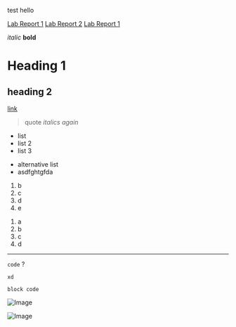 test hello 

[Lab Report 1](lab-report-1-week-2.html)
[Lab Report 2](https://kevinchang1125.github.io/cse15l-lab-reports/lab-report-1-week-2.html)
[Lab Report 1](https://kevinchang1125.github.io/cse15l-lab-reports/lab-report-1-week-2.html)


*italic*
**bold**
# Heading 1
## heading 2
[link](google.com)
> quote
> *italics again*


* list
* list 2
* list 3

- alternative list
- asdfghtgfda


1. b
2. c
3. d
4. e

1) a
2) b
3) c
4) d


---
` code ` ?

` xd `

```
block code
``` 

![Image](https://img.thedailybeast.com/image/upload/c_crop,d_placeholder_euli9k,h_1687,w_3000,x_0,y_0/dpr_1.5/c_limit,w_1600/fl_lossy,q_auto/v1587261517/04182020-Oconnor-Dr-Seuss-Library-Library-tease_lacqai)

![Image](https://i.imgur.com/wh7BPD3.jpeg)


